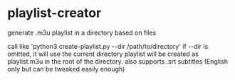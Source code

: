 # playlist-creator
generate .m3u playlist in a directory based on files

call like 'python3 create-playlist.py --dir /path/to/directory'
if --dir is omitted, it will use the current directory
playlist will be created as playlist.m3u in the root of the directory.
also supports .srt subtitles (English only but can be tweaked easily enough)
